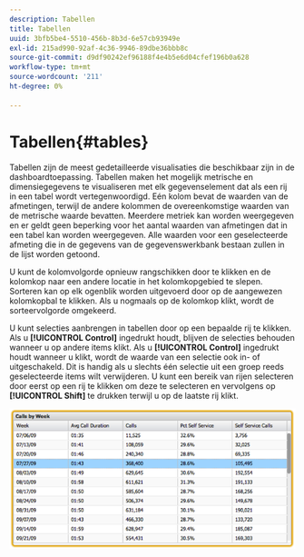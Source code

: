 ```yaml
---
description: Tabellen
title: Tabellen
uuid: 3bfb5be4-5510-456b-8b3d-6e57cb93949e
exl-id: 215ad990-92af-4c36-9946-89dbe36bbb8c
source-git-commit: d9df90242ef96188f4e4b5e6d04cfef196b0a628
workflow-type: tm+mt
source-wordcount: '211'
ht-degree: 0%

---
```


# Tabellen{#tables}

Tabellen zijn de meest gedetailleerde visualisaties die beschikbaar zijn in de dashboardtoepassing. Tabellen maken het mogelijk metrische en dimensiegegevens te visualiseren met elk gegevenselement dat als een rij in een tabel wordt vertegenwoordigd. Eén kolom bevat de waarden van de afmetingen, terwijl de andere kolommen de overeenkomstige waarden van de metrische waarde bevatten. Meerdere metriek kan worden weergegeven en er geldt geen beperking voor het aantal waarden van afmetingen dat in een tabel kan worden weergegeven. Alle waarden voor een geselecteerde afmeting die in de gegevens van de gegevenswerkbank bestaan zullen in de lijst worden getoond.

U kunt de kolomvolgorde opnieuw rangschikken door te klikken en de kolomkop naar een andere locatie in het kolomkopgebied te slepen. Sorteren kan op elk ogenblik worden uitgevoerd door op de aangewezen kolomkopbal te klikken. Als u nogmaals op de kolomkop klikt, wordt de sorteervolgorde omgekeerd.

U kunt selecties aanbrengen in tabellen door op een bepaalde rij te klikken. Als u **[!UICONTROL Control]** ingedrukt houdt, blijven de selecties behouden wanneer u op andere items klikt. Als u **[!UICONTROL Control]** ingedrukt houdt wanneer u klikt, wordt de waarde van een selectie ook in- of uitgeschakeld. Dit is handig als u slechts één selectie uit een groep reeds geselecteerde items wilt verwijderen. U kunt een bereik van rijen selecteren door eerst op een rij te klikken om deze te selecteren en vervolgens op **[!UICONTROL Shift]** te drukken terwijl u op de laatste rij klikt.

![](assets/table.png)
